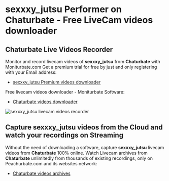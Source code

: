 # sexxxy_jutsu Performer on Chaturbate - Free LiveCam videos downloader

## Chaturbate Live Videos Recorder

Monitor and record livecam videos of **sexxxy_jutsu** from **Chaturbate** with Moniturbate.com
Get a premium trial for free by just and only registering with your Email address:
* [sexxxy_jutsu Premium videos downloader](https://moniturbate.com/request-demo-licence-key.html)

Free livecam videos downloader - Moniturbate Software:
* [Chaturbate videos downloader](https://moniturbate.com/moniturbate-download-software.html)

![sexxxy_jutsu livecam videos recorder](https://peachurnet.com/templates/moniturbate-software.png)


## Capture sexxxy_jutsu videos from the Cloud and watch your recordings on Streaming

Without the need of downloading a software, capture **sexxxy_jutsu** livecam videos from **Chaturbate** 100% online.
Watch Livecam archives from **Chaturbate** unlimitedly from thousands of existing recordings, only on Peachurbate.com and its websites network:
* [Chaturbate videos archives](https://peachurnet.com/)